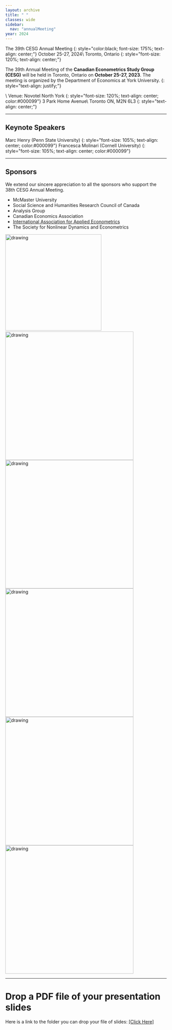 ```yaml
---
layout: archive
title: " "
classes: wide
sidebar:
  nav: "annualMeeting"
year: 2024
---
```

<!--
{:refdef: style="text-align: center;"}
![Meeting Image path](/assets/images/{{page.year}}/annualMeeting.jpg)
{: refdef}
-->

The 39th CESG Annual Meeting
{: style="color:black; font-size: 175%; text-align: center;"}
October 25-27, 2024\\
Toronto, Ontario
{: style="font-size: 120%; text-align: center;"}

The 39th Annual Meeting of the **Canadian Econometrics Study Group (CESG)** will be held in Toronto, Ontario on **October 25-27, 2023**. The meeting is organized by the Department of Economics at York University.
{: style="text-align: justify;"}

\\
Venue: Novotel North York
{: style="font-size: 120%; text-align: center; color:#000099"}
3 Park Home Avenue\\
Toronto ON, M2N 6L3
{: style="text-align: center;"}

---
## Keynote Speakers
Marc Henry (Penn State University)
{: style="font-size: 105%; text-align: center; color:#000099"}
Francesca Molinari (Cornell University)
{: style="font-size: 105%; text-align: center; color:#000099"}


---
## Sponsors

We extend our sincere appreciation to all the sponsors who support the 38th CESG Annual Meeting. 
- McMaster University
- Social Science and Humanities Research Council of Canada
- Analysis Group
- Canadian Economics Association
- <a href="http://appliedeconometrics.org/" target="_blank">International Association for Applied Econometrics</a>
- The Society for Nonlinear Dynamics and Econometrics


<img src="/assets/images/{{page.year}}/mcmaster_re.png" alt="drawing" width="300"/>
&emsp;&emsp;&emsp;<img src="/assets/images/{{page.year}}/sshrc_re.png" alt="drawing" width="400"/>

<img src="/assets/images/{{page.year}}/analysis_group_new.jpg" alt="drawing" width="400"/>
<img src="/assets/images/{{page.year}}/cea_re.png" alt="drawing" width="400"/>

<img src="/assets/images/{{page.year}}/iaae_re.png" alt="drawing" width="400"/>
<img src="/assets/images/{{page.year}}/snde_re.png" alt="drawing" width="400"/>

---

# Drop a PDF file of your presentation slides
Here is a link to the folder you can drop your file of slides: <a href="https://www.dropbox.com/request/zJMkdMSiKB4ucusIPNW8" target="_blank">[Click Here]</a>